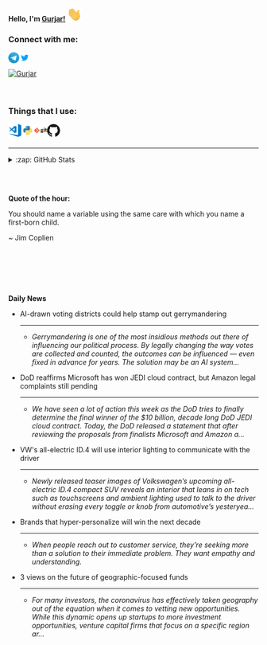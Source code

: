 #### Hello, I'm [Gurjar!](https://GurjarKing.github.io) <img src="https://raw.githubusercontent.com/ABSphreak/ABSphreak/master/gifs/Hi.gif" width="30px"></h2>


### Connect with me:

[<img align="left" alt="Gurjar | Telegram" width="22px" src="https://raw.githubusercontent.com/github/explore/80688e429a7d4ef2fca1e82350fe8e3517d3494d/topics/telegram/telegram.png" />][Telegram]
[<img align="left" alt="Gurjar | Twitter" width="22px" src="https://raw.githubusercontent.com/github/explore/80688e429a7d4ef2fca1e82350fe8e3517d3494d/topics/twitter/twitter.png" />][Twitter]
<br >
<br >
<a href="https://github.com/GurjarKing"><img src="https://komarev.com/ghpvc/?username=GurjarKing" alt="Gurjar" /></a> <br />
<br />
<br />
<!-- <br >

![](https://visitor-badge.glitch.me/badge?page_id=GurjarKing)

<br /> -->

### Things that I use:

[<img align="left" alt="Visual Studio Code" width="26px" src="https://raw.githubusercontent.com/github/explore/80688e429a7d4ef2fca1e82350fe8e3517d3494d/topics/visual-studio-code/visual-studio-code.png" />][VSCode]
[<img align="left" alt="Python" width="26px" src="https://raw.githubusercontent.com/github/explore/80688e429a7d4ef2fca1e82350fe8e3517d3494d/topics/python/python.png" />][Python]
[<img align="left" alt="Git" width="26px" src="https://raw.githubusercontent.com/github/explore/80688e429a7d4ef2fca1e82350fe8e3517d3494d/topics/git/git.png" />][Git]
[<img align="left" alt="GitHub" width="26px" src="https://raw.githubusercontent.com/github/explore/78df643247d429f6cc873026c0622819ad797942/topics/github/github.png" />][Github]

<br />
<br />

---
<details>
  <summary>:zap: GitHub Stats</summary>

<img align="left" alt="Gurjar's Github Stats" src="https://github-readme-stats.vercel.app/api?username=GurjarKing&show_icons=true&hide_border=true&count_private=true&include_all_commit=true&theme=algolia" />

</details>

<!-- ### 🔔 My latest tweet
<a href="https://twitter.com/Gurjar_King43" target="_blank">
	<img src="https://github.com/GurjarKing/GurjarKing/raw/master/tweet.png" width="70%" align="center" alt="Click to view on Twitter" title="My latest tweet, as an image"/>
</a> -->
<br>

<pre>

</pre>

**Quote of the hour:**

You should name a variable using the same care with which you name a first-born child.

~ Jim Coplien
<pre>

</pre>
<br>
<pre>


</pre>
<strong>Daily News</strong>
  
  - AI-drawn voting districts could help stamp out gerrymandering
     <hr/>
     
      - *Gerrymandering is one of the most insidious methods out there of influencing our political process. By legally changing the way votes are collected and counted, the outcomes can be influenced — even fixed in advance for years. The solution may be an AI system…*
     
  - DoD reaffirms Microsoft has won JEDI cloud contract, but Amazon legal complaints still pending
      <hr/>
      
      - *We have seen a lot of action this week as the DoD tries to finally determine the final winner of the $10 billion, decade long DoD JEDI cloud contract. Today, the DoD released a statement that after reviewing the proposals from finalists Microsoft and Amazon a…*
      
  - VW's all-electric ID.4 will use interior lighting to communicate with the driver
      <hr/>
      
      - *Newly released teaser images of Volkswagen’s upcoming all-electric ID.4 compact SUV reveals an interior that leans in on tech such as touchscreens and ambient lighting used to talk to the driver without erasing every toggle or knob from automotive’s yesteryea…*
      
  - Brands that hyper-personalize will win the next decade
      <hr/>
      
      - *When people reach out to customer service, they’re seeking more than a solution to their immediate problem. They want empathy and understanding.*
       
  - 3 views on the future of geographic-focused funds
      <hr/>
       
       - *For many investors, the coronavirus has effectively taken geography out of the equation when it comes to vetting new opportunities. While this dynamic opens up startups to more investment opportunities, venture capital firms that focus on a specific region ar…*
      

<br />

[VSCode]: https://code.visualstudio.com/
[Python]: https://www.python.org/
[Git]: https://git-scm.com/
[Github]: https://github.com/
[Telegram]: https://t.me/Gurjar_King/
[Twitter]: https://twitter.com/Gurjar_King43/
